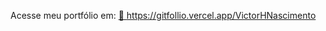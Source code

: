 
Acesse meu portfólio em: 
<a href="https://gitfollio.vercel.app/VictorHNascimento"> 🔗
  https://gitfollio.vercel.app/VictorHNascimento
</a>

<!-- GitFolio:start
{
  "gitfolio": "on",
  "name": "Victor Hugo do Nascimento",
  "email": "contato.victorhnascimento@gmail.com",
  "tagline": "Cientista de Dados",
  "avatar_url": "https://avatars.githubusercontent.com/u/87531201?v=4",
  "website": "",
  "githubUser": "VictorHNascimento",
  "linkedinUser": "https://www.linkedin.com/in/victor-hugo-do-nascimento-aaa914217",
  "about": "Profissional formado em Ciência de Dados com experiência como suporte técnico. Atuo no atendimento ao cliente, diagnóstico e resolução de problemas, execução de consultas SQL e documentação de processos.
Tenho habilidades em ferramentas como: SQL, Excel, Power BI, Python. Busco oportunidade para aplicar meus conhecimentos na pratica",
  "showStars": true,
  "showFollowers": true,
  "followers": 1,
  "following": 1,
  "themeId": "cyberpunk",
  "tech": [
  "Python",
  "SQL",
  "Excel",
  "Power BI",
  "VS Code",
  "Git"
],
  "projects": [
  {
    "id": 1066805809,
    "repoName": "Projeto-Requests",
    "url": "https://github.com/VictorHNascimento/Projeto-Requests",
    "stars": 0,
    "description": "Realizei esse projeto no curso da Alura onde aprendi e utilizei conceitos de ETL utilizando dados vindos de API",
    "image": "",
    "techs": [
      "Git",
      "Pandas",
      "Python",
      "VS Code",
      "WSL"
    ],
    "deploy": "",
    "highlighted": false
  },
  {
    "id": 1065462379,
    "repoName": "ProjetoPipelineDados",
    "url": "https://github.com/VictorHNascimento/ProjetoPipelineDados",
    "stars": 0,
    "description": "Projeto Realizado no Curso da Alura: Pipeline de dados: combinando Python e orientação a objeto",
    "image": "",
    "techs": [
      "Git",
      "Python",
      "VS Code",
      "WSL"
    ],
    "deploy": "",
    "highlighted": false
  },
  {
    "id": 932935131,
    "repoName": "Machine-Learning-A-Z-Codes",
    "url": "https://github.com/VictorHNascimento/Machine-Learning-A-Z-Codes",
    "stars": 0,
    "description": "Repositório com notebooks do curso Machine Learning [A-Z]. Contém implementações de modelos de aprendizado de máquina.",
    "image": "",
    "techs": [
      "Python",
      "Machine Learning",
      "Google Colab",
      "Pandas",
      "Numpy",
      "Sklearn"
    ],
    "deploy": "",
    "highlighted": false
  },
  {
    "id": 853059581,
    "repoName": "CRUD_MySQL",
    "url": "https://github.com/VictorHNascimento/CRUD_MySQL",
    "stars": 0,
    "description": "Projeto de CRUD em Java utilizando MySQL",
    "image": "",
    "techs": [],
    "deploy": "",
    "highlighted": false
  },
  {
    "id": 810551587,
    "repoName": "Analise-Classificacao-de-Cancer-de-Mama",
    "url": "https://github.com/VictorHNascimento/Analise-Classificacao-de-Cancer-de-Mama",
    "stars": 0,
    "description": "Nesta atividade, utilizei aprendizado de máquina para analisar e classificar tumores de mama usando o conjunto de dados Wisconsin Diagnostic Breast Cancer.",
    "image": "",
    "techs": [],
    "deploy": "",
    "highlighted": false
  },
  {
    "id": 807073456,
    "repoName": "ML-Olympiad-Toxic-Language-PTBR-Detection",
    "url": "https://github.com/VictorHNascimento/ML-Olympiad-Toxic-Language-PTBR-Detection",
    "stars": 0,
    "description": "Projeto feito com base na competição de Detecção de Linguagem Tóxica em Mídias Sociais para o Português Brasileiro feita pelo Kaggle",
    "image": "",
    "techs": [
      "Pandas",
      "Python"
    ],
    "deploy": "",
    "highlighted": false
  }
]
}
GitFolio:end -->
  
